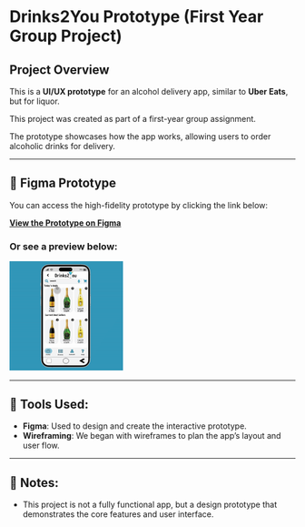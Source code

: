 # Drinks2You Prototype (First Year Group Project)

## Project Overview  
This is a **UI/UX prototype** for an alcohol delivery app, similar to **Uber Eats**, but for liquor. 

This project was created as part of a first-year group assignment. 

The prototype showcases how the app works, allowing users to order alcoholic drinks for delivery.

---

## 🎨 Figma Prototype  
You can access the high-fidelity prototype by clicking the link below:

[**View the Prototype on Figma**](https://rebrand.ly/Drinks2You)

### Or see a preview below:

<div>
    <a href="https://rebrand.ly/Drinks2You">
      <img style="max-width:200px; max-height:100px:" src="https://github.com/Liye07/Drinks2You/blob/b1bb17cde41ee9c4178920eb940503472f4dd823/Drinks2YouPrototype.gif?raw=true">
    </a>
</div>

---

## 🔧 Tools Used:
- **Figma**: Used to design and create the interactive prototype.
- **Wireframing**: We began with wireframes to plan the app’s layout and user flow.

---

## 📌 Notes:
- This project is not a fully functional app, but a design prototype that demonstrates the core features and user interface.
